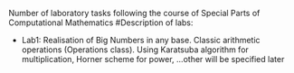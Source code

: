 Number of laboratory tasks following the course of Special Parts of Computational Mathematics
#Description of labs:
- Lab1: Realisation of Big Numbers in any base. Classic arithmetic operations (Operations class). Using Karatsuba algorithm for multiplication, Horner scheme for power, ...other will be specified later